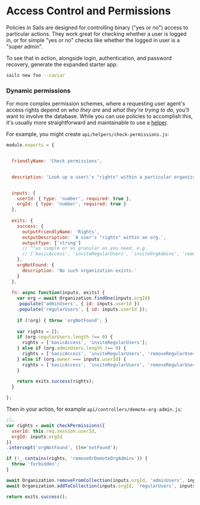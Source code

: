 # Access Control and Permissions

Policies in Sails are designed for controlling binary ("yes or no") access to particular actions.  They work great for checking whether a user is logged in, or for simple "yes or no" checks like whether the logged in user is a "super admin".

To see that in action, alongside login, authentication, and password recovery, generate the expanded starter app:

```bash
sails new foo --caviar
```

### Dynamic permissions

For more complex permission schemes, where a requesting user agent's access rights depend on _who they are_ and _what they're trying to do_, you'll want to involve the database.  While you can use policies to accomplish this, it's usually more straightforward and maintainable to use a [helper](https://sailsjs.com/documentation/concepts/helpers).

For example, you might create `api/helpers/check-permissions.js`:

```javascript
module.exports = {


  friendlyName: 'Check permissions',


  description: 'Look up a user\'s "rights" within a particular organization.',


  inputs: {
    userId: { type: 'number', required: true },
    orgId: { type: 'number', required: true }
  },
  
  exits: {
    success: {
      outputFriendlyName: 'Rights',
      outputDescription: `A user's "rights" within an org.`,
      outputType: ['string']
      // ^^as simple or as granular as you need, e.g.
      // ['basicAccess', 'inviteRegularUsers', 'inviteOrgAdmins', 'removeRegularUsers', 'removeOrDemoteOrgAdmins']
    },
    orgNotFound: {
      description: 'No such organization exists.'
    }
  },
  
  fn: async function(inputs, exits) {
    var org = await Organization.findOne(inputs.orgId)
    .populate('adminUsers', { id: inputs.userId })
    .populate('regularUsers', { id: inputs.userId });
    
    if (!org) { throw 'orgNotFound'; }
    
    var rights = [];
    if (org.regularUsers.length !== 0) {
      rights = ['basicAccess', 'inviteRegularUsers'];
    } else if (org.adminUsers.length !== 0) {
      rights = ['basicAccess', 'inviteRegularUsers', 'removeRegularUsers', 'inviteOrgAdmins'];
    } else if (org.owner === inputs.userId) {
      rights = ['basicAccess', 'inviteRegularUsers', 'removeRegularUsers', 'inviteOrgAdmins', 'removeOrDemoteOrgAdmins'];
    }
    
    return exits.success(rights);
  }

}; 
```


Then in your action, for example `api/controllers/demote-org-admin.js`:

```javascript
//…
var rights = await checkPermissions({
  userId: this.req.session.userId,
  orgId: inputs.orgId
})
.intercept('orgNotFound', ()=>'notFound');

if (!_.contains(rights, 'removeOrDemoteOrgAdmins')) {
  throw 'forbidden';
}

await Organization.removeFromCollection(inputs.orgId, 'adminUsers', inputs.targetUserId);
await Organization.addToCollection(inputs.orgId, 'regularUsers', inputs.targetUserId);

return exits.success();
```


<docmeta name="displayName" value="Sails + Passport">
